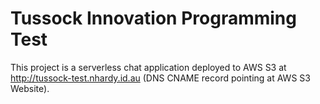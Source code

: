 # Tussock Innovation Programming Test

This project is a serverless chat application deployed to AWS S3 at http://tussock-test.nhardy.id.au (DNS CNAME record pointing at AWS S3 Website).
